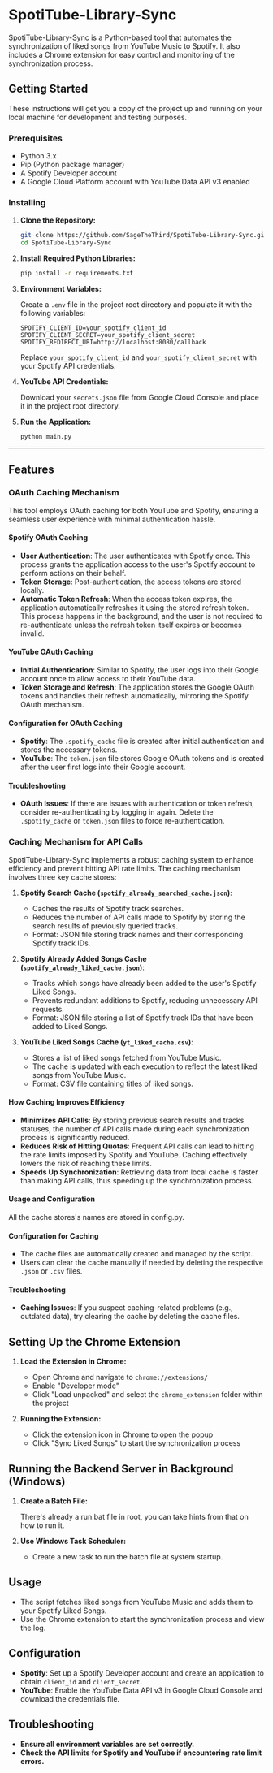 # SpotiTube-Library-Sync

SpotiTube-Library-Sync is a Python-based tool that automates the synchronization of liked songs from YouTube Music to Spotify. It also includes a Chrome extension for easy control and monitoring of the synchronization process.

## Getting Started

These instructions will get you a copy of the project up and running on your local machine for development and testing purposes.

### Prerequisites

- Python 3.x
- Pip (Python package manager)
- A Spotify Developer account
- A Google Cloud Platform account with YouTube Data API v3 enabled

### Installing

1. **Clone the Repository:**

   ```bash
   git clone https://github.com/SageTheThird/SpotiTube-Library-Sync.git
   cd SpotiTube-Library-Sync
   ```

2. **Install Required Python Libraries:**

   ```bash
   pip install -r requirements.txt
   ```

3. **Environment Variables:**

   Create a `.env` file in the project root directory and populate it with the following variables:

   ```plaintext
   SPOTIFY_CLIENT_ID=your_spotify_client_id
   SPOTIFY_CLIENT_SECRET=your_spotify_client_secret
   SPOTIFY_REDIRECT_URI=http://localhost:8080/callback
   ```

   Replace `your_spotify_client_id` and `your_spotify_client_secret` with your Spotify API credentials.

4. **YouTube API Credentials:**

   Download your `secrets.json` file from Google Cloud Console and place it in the project root directory.

5. **Run the Application:**

   ```bash
   python main.py
   ```
---

## Features

### OAuth Caching Mechanism

This tool employs OAuth caching for both YouTube and Spotify, ensuring a seamless user experience with minimal authentication hassle.

#### Spotify OAuth Caching

- **User Authentication**: The user authenticates with Spotify once. This process grants the application access to the user's Spotify account to perform actions on their behalf.
- **Token Storage**: Post-authentication, the access tokens are stored locally.
- **Automatic Token Refresh**: When the access token expires, the application automatically refreshes it using the stored refresh token. This process happens in the background, and the user is not required to re-authenticate unless the refresh token itself expires or becomes invalid.

#### YouTube OAuth Caching

- **Initial Authentication**: Similar to Spotify, the user logs into their Google account once to allow access to their YouTube data.
- **Token Storage and Refresh**: The application stores the Google OAuth tokens and handles their refresh automatically, mirroring the Spotify OAuth mechanism.

#### Configuration for OAuth Caching

- **Spotify**: The `.spotify_cache` file is created after initial authentication and stores the necessary tokens.
- **YouTube**: The `token.json` file stores Google OAuth tokens and is created after the user first logs into their Google account.

#### Troubleshooting

- **OAuth Issues**: If there are issues with authentication or token refresh, consider re-authenticating by logging in again. Delete the `.spotify_cache` or `token.json` files to force re-authentication.

### Caching Mechanism for API Calls

SpotiTube-Library-Sync implements a robust caching system to enhance efficiency and prevent hitting API rate limits. The caching mechanism involves three key cache stores:

1. **Spotify Search Cache (`spotify_already_searched_cache.json`)**:
   - Caches the results of Spotify track searches.
   - Reduces the number of API calls made to Spotify by storing the search results of previously queried tracks.
   - Format: JSON file storing track names and their corresponding Spotify track IDs.

2. **Spotify Already Added Songs Cache (`spotify_already_liked_cache.json`)**:
   - Tracks which songs have already been added to the user's Spotify Liked Songs.
   - Prevents redundant additions to Spotify, reducing unnecessary API requests.
   - Format: JSON file storing a list of Spotify track IDs that have been added to Liked Songs.

3. **YouTube Liked Songs Cache (`yt_liked_cache.csv`)**:
   - Stores a list of liked songs fetched from YouTube Music.
   - The cache is updated with each execution to reflect the latest liked songs from YouTube Music.
   - Format: CSV file containing titles of liked songs.

#### How Caching Improves Efficiency

- **Minimizes API Calls**: By storing previous search results and tracks statuses, the number of API calls made during each synchronization process is significantly reduced.
- **Reduces Risk of Hitting Quotas**: Frequent API calls can lead to hitting the rate limits imposed by Spotify and YouTube. Caching effectively lowers the risk of reaching these limits.
- **Speeds Up Synchronization**: Retrieving data from local cache is faster than making API calls, thus speeding up the synchronization process.

#### Usage and Configuration

All the cache stores's names are stored in config.py. 

#### Configuration for Caching

- The cache files are automatically created and managed by the script.
- Users can clear the cache manually if needed by deleting the respective `.json` or `.csv` files.

#### Troubleshooting

- **Caching Issues**: If you suspect caching-related problems (e.g., outdated data), try clearing the cache by deleting the cache files.

## Setting Up the Chrome Extension

1. **Load the Extension in Chrome:**

   - Open Chrome and navigate to `chrome://extensions/`
   - Enable "Developer mode"
   - Click "Load unpacked" and select the `chrome_extension` folder within the project

2. **Running the Extension:**

   - Click the extension icon in Chrome to open the popup
   - Click "Sync Liked Songs" to start the synchronization process

## Running the Backend Server in Background (Windows)

1. **Create a Batch File:**

   There's already a run.bat file in root, you can take hints from that on how to run it.

2. **Use Windows Task Scheduler:**

   - Create a new task to run the batch file at system startup.

## Usage

- The script fetches liked songs from YouTube Music and adds them to your Spotify Liked Songs.
- Use the Chrome extension to start the synchronization process and view the log.

## Configuration

- **Spotify**: Set up a Spotify Developer account and create an application to obtain `client_id` and `client_secret`.
- **YouTube**: Enable the YouTube Data API v3 in Google Cloud Console and download the credentials file.

## Troubleshooting

- **Ensure all environment variables are set correctly.**
- **Check the API limits for Spotify and YouTube if encountering rate limit errors.**
